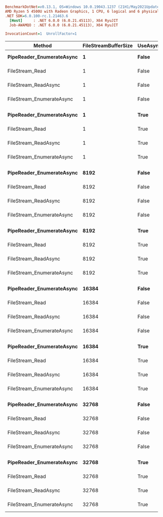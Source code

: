 ``` ini

BenchmarkDotNet=v0.13.1, OS=Windows 10.0.19043.1237 (21H1/May2021Update)
AMD Ryzen 5 4500U with Radeon Graphics, 1 CPU, 6 logical and 6 physical cores
.NET SDK=6.0.100-rc.1.21463.6
  [Host]     : .NET 6.0.0 (6.0.21.45113), X64 RyuJIT
  Job-AWAMQO : .NET 6.0.0 (6.0.21.45113), X64 RyuJIT

InvocationCount=1  UnrollFactor=1  

```
|                    Method | FileStreamBufferSize | UseAsync |      Mean |     Error |    StdDev |    Median | Ratio | RatioSD |   Allocated |
|-------------------------- |--------------------- |--------- |----------:|----------:|----------:|----------:|------:|--------:|------------:|
| **PipeReader_EnumerateAsync** |                    **1** |    **False** | **116.00 ms** |  **2.240 ms** |  **3.140 ms** | **115.46 ms** |  **4.86** |    **0.18** | **1,103,496 B** |
|           FileStream_Read |                    1 |    False |  23.85 ms |  0.379 ms |  0.506 ms |  23.89 ms |  1.00 |    0.00 |       480 B |
|      FileStream_ReadAsync |                    1 |    False |  27.70 ms |  0.537 ms |  1.145 ms |  27.55 ms |  1.19 |    0.06 |     1,400 B |
| FileStream_EnumerateAsync |                    1 |    False |  71.46 ms |  2.236 ms |  6.594 ms |  72.05 ms |  2.95 |    0.25 |     2,120 B |
|                           |                      |          |           |           |           |           |       |         |             |
| **PipeReader_EnumerateAsync** |                    **1** |     **True** | **170.35 ms** |  **3.050 ms** |  **4.175 ms** | **170.07 ms** |  **2.16** |    **0.75** | **1,087,544 B** |
|           FileStream_Read |                    1 |     True |  82.57 ms |  7.081 ms | 20.878 ms |  86.22 ms |  1.00 |    0.00 | 1,085,088 B |
|      FileStream_ReadAsync |                    1 |     True | 137.13 ms |  3.275 ms |  9.554 ms | 139.20 ms |  1.82 |    0.64 |     1,288 B |
| FileStream_EnumerateAsync |                    1 |     True | 141.64 ms |  2.596 ms |  2.302 ms | 141.69 ms |  2.16 |    0.68 |     2,296 B |
|                           |                      |          |           |           |           |           |       |         |             |
| **PipeReader_EnumerateAsync** |                 **8192** |    **False** |  **76.81 ms** | **10.013 ms** | **29.524 ms** |  **68.62 ms** |  **2.09** |    **1.16** | **1,103,296 B** |
|           FileStream_Read |                 8192 |    False |  40.74 ms |  4.081 ms | 12.033 ms |  44.95 ms |  1.00 |    0.00 |       480 B |
|      FileStream_ReadAsync |                 8192 |    False |  32.64 ms |  0.653 ms |  1.613 ms |  32.19 ms |  0.84 |    0.32 |     1,488 B |
| FileStream_EnumerateAsync |                 8192 |    False | 115.21 ms |  1.457 ms |  1.363 ms | 115.56 ms |  3.64 |    1.29 |     1,920 B |
|                           |                      |          |           |           |           |           |       |         |             |
| **PipeReader_EnumerateAsync** |                 **8192** |     **True** | **149.64 ms** |  **2.745 ms** |  **2.938 ms** | **149.35 ms** |  **1.60** |    **0.14** | **1,102,248 B** |
|           FileStream_Read |                 8192 |     True |  75.81 ms |  9.132 ms | 26.925 ms |  86.93 ms |  1.00 |    0.00 | 1,085,088 B |
|      FileStream_ReadAsync |                 8192 |     True | 137.14 ms |  2.714 ms |  4.225 ms | 137.60 ms |  1.63 |    0.44 |     1,664 B |
| FileStream_EnumerateAsync |                 8192 |     True | 142.03 ms |  3.898 ms | 11.494 ms | 143.12 ms |  2.21 |    0.98 |     2,384 B |
|                           |                      |          |           |           |           |           |       |         |             |
| **PipeReader_EnumerateAsync** |                **16384** |    **False** | **120.46 ms** |  **2.360 ms** |  **3.150 ms** | **120.18 ms** |  **3.41** |    **1.18** | **1,102,792 B** |
|           FileStream_Read |                16384 |    False |  36.80 ms |  4.063 ms | 11.980 ms |  39.73 ms |  1.00 |    0.00 |       480 B |
|      FileStream_ReadAsync |                16384 |    False |  30.93 ms |  0.972 ms |  2.759 ms |  29.75 ms |  0.95 |    0.31 |     1,488 B |
| FileStream_EnumerateAsync |                16384 |    False |  83.66 ms |  1.668 ms |  3.996 ms |  84.30 ms |  2.57 |    0.87 |     1,920 B |
|                           |                      |          |           |           |           |           |       |         |             |
| **PipeReader_EnumerateAsync** |                **16384** |     **True** | **167.15 ms** |  **3.310 ms** |  **4.954 ms** | **167.91 ms** |  **2.43** |    **0.75** | **1,103,472 B** |
|           FileStream_Read |                16384 |     True |  79.66 ms |  8.335 ms | 24.575 ms |  84.47 ms |  1.00 |    0.00 | 1,085,088 B |
|      FileStream_ReadAsync |                16384 |     True |  64.42 ms |  0.874 ms |  1.956 ms |  64.25 ms |  1.05 |    0.39 |     1,664 B |
| FileStream_EnumerateAsync |                16384 |     True | 163.66 ms |  3.266 ms |  8.941 ms | 168.59 ms |  2.44 |    1.03 |     2,384 B |
|                           |                      |          |           |           |           |           |       |         |             |
| **PipeReader_EnumerateAsync** |                **32768** |    **False** |  **97.12 ms** |  **1.760 ms** |  **1.560 ms** |  **97.34 ms** |  **2.20** |    **0.03** |   **594,448 B** |
|           FileStream_Read |                32768 |    False |  44.15 ms |  0.350 ms |  0.327 ms |  44.11 ms |  1.00 |    0.00 |    33,272 B |
|      FileStream_ReadAsync |                32768 |    False |  78.86 ms |  1.176 ms |  1.100 ms |  78.98 ms |  1.79 |    0.03 |    34,280 B |
| FileStream_EnumerateAsync |                32768 |    False |  92.80 ms |  0.943 ms |  0.882 ms |  92.87 ms |  2.10 |    0.03 |    35,192 B |
|                           |                      |          |           |           |           |           |       |         |             |
| **PipeReader_EnumerateAsync** |                **32768** |     **True** | **101.88 ms** |  **1.771 ms** |  **1.570 ms** | **101.73 ms** |  **1.51** |    **0.13** |   **594,512 B** |
|           FileStream_Read |                32768 |     True |  63.00 ms |  3.349 ms |  9.874 ms |  67.62 ms |  1.00 |    0.00 |   575,936 B |
|      FileStream_ReadAsync |                32768 |     True |  80.96 ms |  4.465 ms | 13.167 ms |  82.79 ms |  1.35 |    0.46 |    34,456 B |
| FileStream_EnumerateAsync |                32768 |     True | 102.78 ms |  2.051 ms |  2.361 ms | 102.61 ms |  1.55 |    0.15 |    35,176 B |
